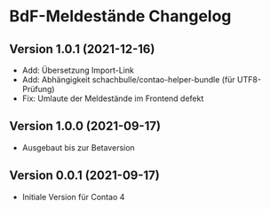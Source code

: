 # BdF-Meldestände Changelog

## Version 1.0.1 (2021-12-16)

* Add: Übersetzung Import-Link
* Add: Abhängigkeit schachbulle/contao-helper-bundle (für UTF8-Prüfung)
* Fix: Umlaute der Meldestände im Frontend defekt

## Version 1.0.0 (2021-09-17)

* Ausgebaut bis zur Betaversion

## Version 0.0.1 (2021-09-17)

* Initiale Version für Contao 4
